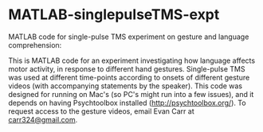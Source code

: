 # MATLAB-singlepulseTMS-expt
MATLAB code for single-pulse TMS experiment on gesture and language comprehension:

This is MATLAB code for an experiment investigating how language affects motor activity, in response to different hand gestures.  Single-pulse TMS was used at different time-points according to onsets of different gesture videos (with accompanying statements by the speaker).  This code was designed for running on Mac's (so PC's might run into a few issues), and it depends on having Psychtoolbox installed (http://psychtoolbox.org/).  To request access to the gesture videos, email Evan Carr at carr324@gmail.com.
